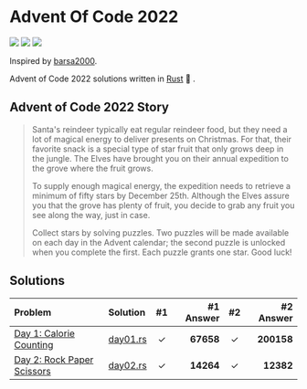 # Advent Of Code 2022

![](https://img.shields.io/badge/day%20📅-2-blue)
![](https://img.shields.io/badge/stars%20⭐-4-yellow)
![](https://img.shields.io/badge/days%20completed-2-red)

Inspired by [barsa2000](https://github.com/barsa2000/AOC2022).

Advent of Code 2022 solutions written in [Rust](https://www.rust-lang.org/) :crab: .

## Advent of Code 2022 Story

> Santa's reindeer typically eat regular reindeer food, but they need a lot of magical energy to deliver presents on Christmas. For that, their favorite snack is a special type of star fruit that only grows deep in the jungle. The Elves have brought you on their annual expedition to the grove where the fruit grows.
>
> To supply enough magical energy, the expedition needs to retrieve a minimum of fifty stars by December 25th. Although the Elves assure you that the grove has plenty of fruit, you decide to grab any fruit you see along the way, just in case.
>
> Collect stars by solving puzzles. Two puzzles will be made available on each day in the Advent calendar; the second puzzle is unlocked when you complete the first. Each puzzle grants one star. Good luck!

## Solutions

| Problem                                                           | Solution                 |  #1   | #1 Answer |  #2   |  #2 Answer |
| :---------------------------------------------------------------- | :----------------------- | :---: | --------: | :---: | ---------: |
| [Day 1: Calorie Counting](https://adventofcode.com/2022/day/1)    | [day01.rs](src/day01.rs) |   ✓   | **67658** |   ✓   | **200158** |
| [Day 2: Rock Paper Scissors](https://adventofcode.com/2022/day/2) | [day02.rs](src/day02.rs) |   ✓   | **14264** |   ✓   |  **12382** |
